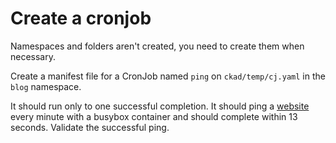 # Create a cronjob

Namespaces and folders aren't created, you need to create them when necessary.


Create a manifest file for a CronJob named `ping` on `ckad/temp/cj.yaml` in the `blog` namespace.


It should run only to one successful completion. 
It should ping a [website](devtechops.dev) every minute with a busybox container and should complete within 13 seconds.
Validate the successful ping.








